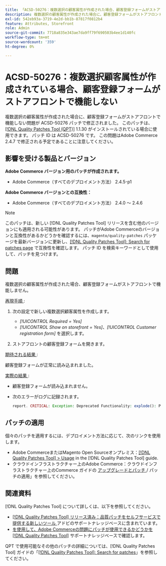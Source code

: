 ```yaml
---
title: 「ACSD-50276：複数選択の顧客属性が作成された場合、顧客登録フォームがストアフロントで機能しない」
description: 複数選択の顧客属性が作成された場合に、顧客登録フォームがストアフロントで機能しないAdobe Commerceの問題を修正するために、ACSD-50276 パッチを適用します。
exl-id: 542eb93a-3719-4e2d-bb1b-87817f0812b4
feature: Attributes, Storefront
role: Admin
source-git-commit: 7718a835e343ae7da9ff79f690503b4ee1d140fc
workflow-type: tm+mt
source-wordcount: '359'
ht-degree: 0%

---
```


# ACSD-50276：複数選択顧客属性が作成されている場合、顧客登録フォームがストアフロントで機能しない

複数選択の顧客属性が作成された場合に、顧客登録フォームがストアフロントで機能しない問題が ACSD-50276 パッチで修正されました。 このパッチは、[[!DNL Quality Patches Tool (QPT)]](/help/announcements/adobe-commerce-announcements/magento-quality-patches-released-new-tool-to-self-serve-quality-patches.md) 1.1.30 がインストールされている場合に使用できます。 パッチ ID は ACSD-50276 です。 この問題はAdobe Commerce 2.4.7 で修正される予定であることに注意してください。

## 影響を受ける製品とバージョン

**Adobe Commerce バージョン用のパッチが作成されます。**

* Adobe Commerce（すべてのデプロイメント方法） 2.4.5-p1

**Adobe Commerce バージョンとの互換性：**

* Adobe Commerce（すべてのデプロイメント方法） 2.4.0 ～ 2.4.6

>[!NOTE]
>
>このパッチは、新しい [!DNL Quality Patches Tool] リリースを含む他のバージョンにも適用される可能性があります。 パッチがAdobe Commerceのバージョンと互換性があるかどうかを確認するには、`magento/quality-patches` パッケージを最新バージョンに更新し、[[!DNL Quality Patches Tool]: Search for patches page](https://experienceleague.adobe.com/tools/commerce-quality-patches/index.html?lang=ja) で互換性を確認します。 パッチ ID を検索キーワードとして使用して、パッチを見つけます。

## 問題

複数選択の顧客属性が作成された場合、顧客登録フォームがストアフロントで機能しません。

<u> 再現手順 </u>:

1. 次の設定で新しい複数選択顧客属性を作成します。

   * *[!UICONTROL Required = Yes]*
   * *[!UICONTROL Show on storefront = Yes]*、*[!UICONTROL Customer registration form]* を選択します。

1. ストアフロントの顧客登録フォームを開きます。

<u> 期待される結果 </u>:

顧客登録フォームが正常に読み込まれました。

<u> 実際の結果 </u>:

* 顧客登録フォームが読み込まれません。
* 次のエラーがログに記録されます。

  ```PHP
  report. CRITICAL: Exception: Deprecated Functionality: explode(): Passing null to parameter #2 ($string) of type string is deprecated in vendor/magento/module-custom-attribute-management/Block/Form/Renderer/Multiselect.php
  ```

## パッチの適用

個々のパッチを適用するには、デプロイメント方法に応じて、次のリンクを使用します。

* Adobe CommerceまたはMagento Open Sourceオンプレミス：[[!DNL Quality Patches Tool] > Usage](https://experienceleague.adobe.com/docs/commerce-operations/tools/quality-patches-tool/usage.html?lang=ja) in the [!DNL Quality Patches Tool] guide.
* クラウドインフラストラクチャー上のAdobe Commerce：クラウドインフラストラクチャー上のCommerce ガイドの [ アップグレードとパッチ ](https://experienceleague.adobe.com/docs/commerce-cloud-service/user-guide/develop/upgrade/apply-patches.html?lang=ja)/ パッチの適用」を参照してください。

## 関連資料

[!DNL Quality Patches Tool] について詳しくは、以下を参照してください。

* [[!DNL Quality Patches Tool]  リリース済み：品質パッチをセルフサービスで提供する新しいツール ](/help/announcements/adobe-commerce-announcements/magento-quality-patches-released-new-tool-to-self-serve-quality-patches.md) アドビのサポートナレッジベースに含まれています。
* [ を使用して、Adobe Commerceの問題にパッチが使用できるかどうかを  [!DNL Quality Patches Tool]](/help/support-tools/patches-available-in-qpt-tool/check-patch-for-magento-issue-with-magento-quality-patches.md) サポートナレッジベースで確認します。

QPT で使用可能なその他のパッチの詳細については、[!DNL Quality Patches Tool] ガイドの「[[!DNL Quality Patches Tool]: Search for patches](https://experienceleague.adobe.com/tools/commerce-quality-patches/index.html?lang=ja)」を参照してください。

